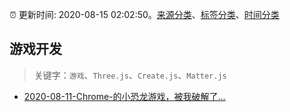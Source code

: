 :alarm_clock: 更新时间: 2020-08-15 02:02:50。[来源分类](../README.md)、[标签分类](../TAGS.md)、[时间分类](../TIMELINE.md)

## 游戏开发


> 关键字：`游戏`、`Three.js`、`Create.js`、`Matter.js`



- [2020-08-11-Chrome-的小恐龙游戏，被我破解了...](https://www.ershicimi.com/p/3730a93bc041ddb6d24663ae9640e4c0) 